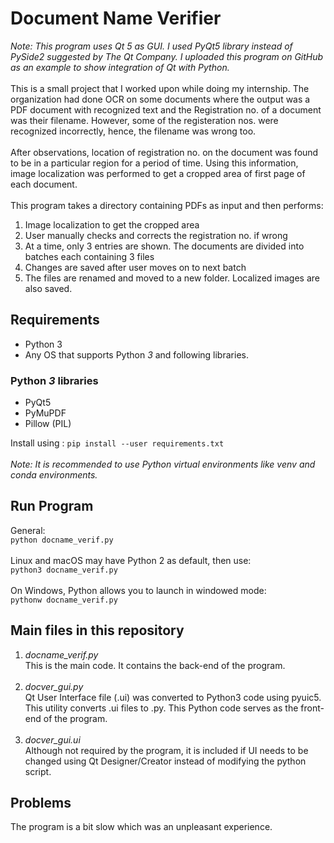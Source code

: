 # Document Name Verifier

_Note: This program uses Qt 5 as GUI. I used PyQt5 library instead of PySide2 suggested by The Qt Company. I uploaded this program on GitHub as an example to show integration of Qt with Python._<br><br>
This is a small project that I worked upon while doing my internship. The organization had done OCR on some documents where the output was a PDF document with recognized text and the Registration no. of a document was their filename. However, some of the registeration nos. were recognized incorrectly, hence, the filename was wrong too. <br><br>
After observations, location of registration no. on the document was found to be in a particular region for a period of time. Using this information, image localization was performed to get a cropped area of first page of each document.<br><br>
This program takes a directory containing PDFs as input and then performs:<br>
1. Image localization to get the cropped area
2. User manually checks and corrects the registration no. if wrong
3. At a time, only 3 entries are shown. The documents are divided into batches each containing 3 files
4. Changes are saved after user moves on to next batch
5. The files are renamed and moved to a new folder. Localized images are also saved.

## Requirements
- Python 3
- Any OS that supports Python _3_ and following libraries.

### Python _3_  libraries
- PyQt5 <br>
- PyMuPDF
- Pillow (PIL)

Install using :    `pip install --user requirements.txt` <br><br>
_Note: It is recommended to use Python virtual environments like venv and conda environments._

## Run Program
General:<br>
`python docname_verif.py`
<br><br>
Linux and macOS may have Python 2 as default, then use:<br>
`python3 docname_verif.py`
<br><br>
On Windows, Python allows you to launch in windowed mode:<br>
`pythonw docname_verif.py`


## Main files in this repository
1. _docname_verif.py_ <br>
This is the main code. It contains the back-end of the program. <br><br>
2. _docver_gui.py_ <br>
Qt User Interface file (.ui) was converted to Python3 code using pyuic5. This utility converts .ui files to .py. This Python code serves as the front-end of the program.<br><br>
3. _docver_gui.ui_ <br>
Although not required by the program, it is included if UI needs to be changed using Qt Designer/Creator instead of modifying the python script.

## Problems
The program is a bit slow which was an unpleasant experience.


